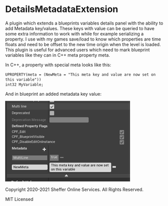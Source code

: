 # DetailsMetadataExtension

A plugin which extends a blueprints variables details panel with the ability to add Metadata key/values. These keys with value can be queried to have some extra information to work with while for example serializing a property. I use with my games save/load to know which properties are time floats and need to be offset to the new time origin when the level is loaded. This plugin is useful for advanced users which need to mark blueprint variables like they can in C++ meta property meta.

In C++, a property with special meta looks like this:
```
UPROPERTY(meta = (NewMeta = "This meta key and value are now set on this variable"))
int32 MyVariable;
```

And in blueprint an added metadata key value:

![Alt text](/Screenshots/meta.png?raw=true "Metadata!")


Copyright 2020-2021 Sheffer Online Services. All Rights Reserved.

MIT Licensed